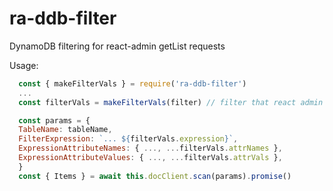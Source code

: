 # ra-ddb-filter

DynamoDB filtering for react-admin getList requests

Usage:
```javascript
  const { makeFilterVals } = require('ra-ddb-filter')
  ...
  const filterVals = makeFilterVals(filter) // filter that react admin sends via its dataProvider ( {"ids":[["..."],["..."]]} )

  const params = {
  TableName: tableName,
  FilterExpression: `... ${filterVals.expression}`,
  ExpressionAttributeNames: { ..., ...filterVals.attrNames },
  ExpressionAttributeValues: { ..., ...filterVals.attrVals },
  }
  const { Items } = await this.docClient.scan(params).promise()
```


